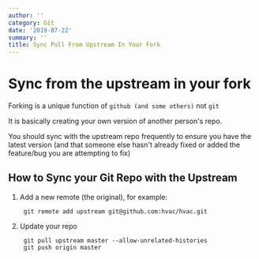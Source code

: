 ```yaml
---
author: ''
category: Git
date: '2019-07-22'
summary: ''
title: Sync Pull From Upstream In Your Fork
---
```

# Sync from the upstream in your fork

Forking is a unique function of `github (and some others)` not `git`

It is basically creating your own version of another person's repo.

You should sync with the upstream repo frequently to ensure you have the latest version (and that someone else hasn't already fixed or added the feature/bug you are attempting to fix)

## How to Sync your Git Repo with the Upstream

1. Add a new remote (the original), for example:

        git remote add upstream git@github.com:hvac/hvac.git

2. Update your repo

        git pull upstream master --allow-unrelated-histories
        git push origin master




